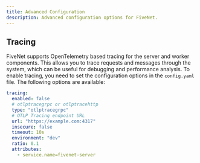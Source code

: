 ```yaml
---
title: Advanced Configuration
description: Advanced configuration options for FiveNet.
---
```


## Tracing

FiveNet supports OpenTelemetry based tracing for the server and worker components. This allows you to trace requests and messages through the system, which can be useful for debugging and performance analysis.
To enable tracing, you need to set the configuration options in the `config.yaml` file.
The following options are available:

```yaml
tracing:
  enabled: false
  # otlptracegrpc or otlptracehttp
  type: "otlptracegrpc"
  # OTLP Tracing endpoint URL
  url: "https://example.com:4317"
  insecure: false
  timeout: 10s
  environment: "dev"
  ratio: 0.1
  attributes:
    - service.name=fivenet-server
```
